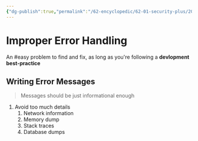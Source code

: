 ```yaml
---
{"dg-publish":true,"permalink":"/62-encyclopedic/62-01-security-plus/20220605152550-improper-error-handling/","dgHomeLink":true,"dgPassFrontmatter":false}
---
```



# Improper Error Handling

An #easy problem to find and fix, as long as you're following a **devlopment best-practice**

## Writing Error Messages

> Messages should be just informational enough 

1. Avoid too much details 
	1. Network information 
	2. Memory dump 
	3. Stack traces 
	4. Database dumps 

